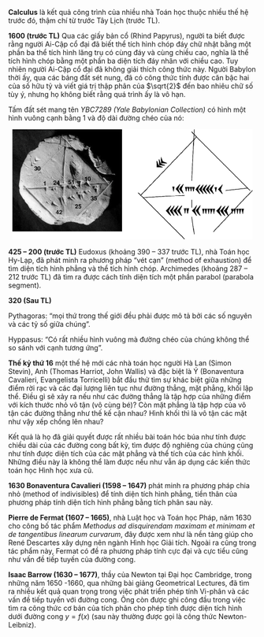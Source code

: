 **Calculus** là kết quả công trình của nhiều nhà Toán học thuộc nhiều thế hệ trước đó, thậm chí từ trước Tây Lịch (trước TL).

**1600 (trước TL)** Qua các giấy bản cổ (Rhind Papyrus), người ta biết được rằng người Ai-Cập cổ đại đã biết thể tích hình chóp đáy chữ nhật bằng một phần ba thể tích hình lăng trụ có cùng đáy và cùng chiều cao, nghĩa là thể tích hình chóp bằng một phần ba diện tích đáy nhân với chiều cao. Tuy nhiên người Ai-Cập cổ đại đã không giải thích công thức này. Người Babylon thời ấy, qua các bảng đất sét nung, đã có công thức tính được căn bậc hai của số hữu tỷ và viết giá trị thập phân của $\sqrt{2}$ đến bao nhiêu chữ số tùy ý, nhưng họ không biết rằng quá trình ấy là vô hạn.

Tấm đất sét mang tên *YBC7289 (Yale Babylonian Collection)* có hình một hình vuông cạnh bằng 1 và độ dài đường chéo của nó:

<p align="center">
<img width="488" src="YBC7289.png"/>
</p>

**425 – 200 (trước TL)** Eudoxus (khoảng 390 – 337 trước TL), nhà Toán học Hy-Lạp, đã phát minh ra phương pháp “vét cạn” (method of exhaustion) để tìm diện tích hình phẳng và thể tích hình chóp. Archimedes (khoảng 287 – 212 trước TL) đã tìm ra được cách tính diện tích một phần parabol (parabola segment).

**320 (Sau TL)**

Pythagoras: “mọi thứ trong thế giới đều phải được mô tả bởi các số nguyên và các tỷ số giữa chúng”.

Hyppasus: “Có rất nhiều hình vuông mà đường chéo của chúng không thể so sánh với cạnh tương ứng”.

**Thế kỷ thứ 16** một thế hệ mới các nhà toán học người Hà Lan (Simon Stevin), Anh (Thomas Harriot, John Wallis) và đặc biệt là Ý (Bonaventura Cavalieri, Evangelista Torricelli) bắt đầu thử tìm sự khác biệt giữa những điểm rời rạc và các đại lượng liên tục như đường thẳng, mặt phẳng, khối lập thể. Điều gì sẽ xảy ra nếu như các đường thẳng là tập hợp của những điểm với kích thước nhỏ vô tận (vô cùng bé)? Còn mặt phẳng là tập hợp của vô tận các đường thẳng như thế kế cận nhau? Hình khối thì là vô tận các mặt như vậy xếp chồng lên nhau?

Kết quả là họ đã giải quyết được rất nhiều bài toán hóc búa như tính được chiều dài của các đường cong bất kỳ, tìm được độ nghiêng của chúng cũng như tính được diện tích của các mặt phẳng và thể tích của các hình khối. Những điều này là không thể làm được nếu như vẫn áp dụng các kiến thức toán học Hình học xưa cũ.

**1630 Bonaventura Cavalieri (1598 – 1647)** phát minh ra phương pháp chia nhỏ (method of indivisibles) để tính diện tích hình phẳng, tiền thân của phương pháp tính diện tích hình phẳng bằng tích phân sau này.


**Pierre de Fermat (1607 – 1665)**, nhà Luật học và Toán học Pháp, năm 1630 cho công bố tác phẩm *Methodus ad disquirendam maximam et minimam et de tangentibus linearum curvarum*, đây được xem như là nền tảng giúp cho René Descartes xây dựng nên ngành Hình học Giải tích. Ngoài ra cũng trong tác phẩm này, Fermat có đề ra phương pháp tính cực đại và cực tiểu cũng như vấn đề tiếp tuyến của đường cong.

**Isaac Barrow (1630 – 1677)**, thầy của Newton tại Đại học Cambridge, trong những năm 1650 -1660, qua những bài giảng Geometrical Lectures, đã tìm ra nhiều kết quả quan trọng trong việc phát triển phép tính Vi-phân và các vấn đề tiếp tuyến với đường cong. Ông còn được ghi công đầu trong việc tìm ra công thức cơ bản của tích phân cho phép tính được diện tích hình dưới đường cong $y = f(x)$ (sau này thường được gọi là công thức Newton-Leibniz).